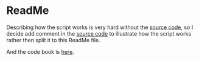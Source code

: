 ReadMe
==================================

Describing how the script works is very hard without the [source code](run_analysis.R), so I decide add comment in the [source code](run_analysis.R) to illustrate how the script works rather then split it to this ReadMe file. 

And the code book is [here](CodeBook.md).